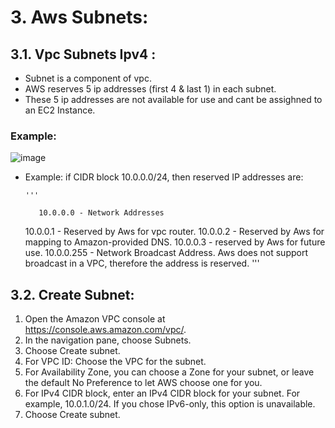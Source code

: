 # 3. Aws Subnets:

## 3.1. Vpc Subnets Ipv4 :
+ Subnet is a component of vpc.
+ AWS reserves 5 ip addresses (first 4 & last 1) in each subnet.
+ These 5 ip addresses are not available for use and cant be assighned to an EC2 Instance.

### Example: 

![image](https://user-images.githubusercontent.com/105772882/227752156-2b4d895b-12a3-4769-8529-86676f5c7d16.png)


+ Example: if CIDR block 10.0.0.0/24, then reserved IP addresses are:

      '''
      
         10.0.0.0 - Network Addresses
	 10.0.0.1 - Reserved by Aws for vpc router.
	 10.0.0.2 - Reserved by Aws for mapping to Amazon-provided DNS.
	 10.0.0.3 - reserved by Aws for future use.
	 10.0.0.255 - Network Broadcast Address. Aws does not support broadcast in a VPC, therefore the address is reserved.
      '''

## 3.2. Create Subnet:

1. Open the Amazon VPC console at https://console.aws.amazon.com/vpc/.
2. In the navigation pane, choose Subnets.
3. Choose Create subnet.
4. For VPC ID: Choose the VPC for the subnet.
5. For Availability Zone, you can choose a Zone for your subnet, or leave the default No Preference to let AWS choose one for you.
6. For IPv4 CIDR block, enter an IPv4 CIDR block for your subnet. For example, 10.0.1.0/24. If you chose IPv6-only, this option is unavailable.
7. Choose Create subnet.
